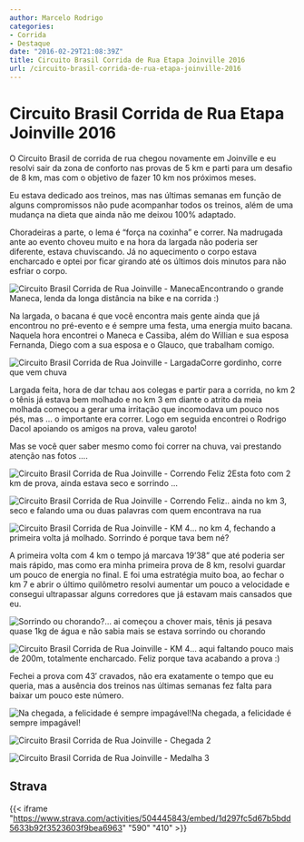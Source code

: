 ```yaml
---
author: Marcelo Rodrigo
categories:
- Corrida
- Destaque
date: "2016-02-29T21:08:39Z"
title: Circuito Brasil Corrida de Rua Etapa Joinville 2016
url: /circuito-brasil-corrida-de-rua-etapa-joinville-2016
---
```

# Circuito Brasil Corrida de Rua  Etapa Joinville 2016
O Circuito Brasil de corrida de rua chegou novamente em Joinville e eu resolvi sair da zona de conforto nas provas de 5 km e parti para um desafio de 8 km, mas com o objetivo de fazer 10 km nos próximos meses.

Eu estava dedicado aos treinos, mas nas últimas semanas em função de alguns compromissos não pude acompanhar todos os treinos, além de uma mudança na dieta que ainda não me deixou 100% adaptado.

Choradeiras a parte, o lema é “força na coxinha” e correr. Na madrugada ante ao evento choveu muito e na hora da largada não poderia ser diferente, estava chuviscando. Já no aquecimento o corpo estava encharcado e optei por ficar girando até os últimos dois minutos para não esfriar o corpo.

![Circuito Brasil Corrida de Rua Joinville - Maneca](/images/2016/02/circuito-brasil-corrida-rua-joinville-maneca-marcelo-rodrigo.webp)Encontrando o grande Maneca, lenda da longa distância na bike e na corrida :)

Na largada, o bacana é que você encontra mais gente ainda que já encontrou no pré-evento e é sempre uma festa, uma energia muito bacana. Naquela hora encontrei o Maneca e Cassiba, além do Willian e sua esposa Fernanda, Diego com a sua esposa e o Glauco, que trabalham comigo.

![Circuito Brasil Corrida de Rua Joinville - Largada](/images/2016/02/circuito-brasil-corrida-rua-joinville-largada-marcelo-rodrigo.webp)Corre gordinho, corre que vem chuva

Largada feita, hora de dar tchau aos colegas e partir para a corrida, no km 2 o tênis já estava bem molhado e no km 3 em diante o atrito da meia molhada começou a gerar uma irritação que incomodava um pouco nos pés, mas … o importante era correr. Logo em seguida encontrei o Rodrigo Dacol apoiando os amigos na prova, valeu garoto!

Mas se você quer saber mesmo como foi correr na chuva, vai prestando atenção nas fotos ….

![Circuito Brasil Corrida de Rua Joinville - Correndo Feliz 2](/images/2016/02/circuito-brasil-corrida-rua-joinville-running2-marcelo-rodrigo.webp)Esta foto com 2 km de prova, ainda estava seco e sorrindo …

![Circuito Brasil Corrida de Rua Joinville - Correndo Feliz](/images/2016/02/circuito-brasil-corrida-rua-joinville-running1-marcelo-rodrigo.webp).. ainda no km 3, seco e falando uma ou duas palavras com quem encontrava na rua

![Circuito Brasil Corrida de Rua Joinville - KM 4](/images/2016/02/circuito-brasil-corrida-rua-joinville-km4-marcelo-rodrigo.webp)… no km 4, fechando a primeira volta já molhado. Sorrindo é porque tava bem né?

A primeira volta com 4 km o tempo já marcava 19’38” que até poderia ser mais rápido, mas como era minha primeira prova de 8 km, resolvi guardar um pouco de energia no final. E foi uma estratégia muito boa, ao fechar o km 7 e abrir o último quilômetro resolvi aumentar um pouco a velocidade e consegui ultrapassar alguns corredores que já estavam mais cansados que eu.

![Sorrindo ou chorando?](/images/2016/02/circuito-brasil-corrida-rua-joinville-sorriso-amarelo-marcelo-rodrigo.webp)… ai começou a chover mais, tênis já pesava quase 1kg de água e não sabia mais se estava sorrindo ou chorando

![Circuito Brasil Corrida de Rua Joinville - KM 4](/images/2016/02/circuito-brasil-corrida-rua-joinville-km6-marcelo-rodrigo.webp)… aqui faltando pouco mais de 200m, totalmente encharcado. Feliz porque tava acabando a prova :)

Fechei a prova com 43′ cravados, não era exatamente o tempo que eu queria, mas a ausência dos treinos nas últimas semanas fez falta para baixar um pouco este número.

![Na chegada, a felicidade é sempre impagável!](/images/2016/02/circuito-brasil-corrida-rua-joinville-medalha1-marcelo-rodrigo.webp)Na chegada, a felicidade é sempre impagável!

![Circuito Brasil Corrida de Rua Joinville - Chegada 2](/images/2016/02/circuito-brasil-corrida-rua-joinville-medalha2-marcelo-rodrigo.webp)

![Circuito Brasil Corrida de Rua Joinville - Medalha 3](/images/2016/02/circuito-brasil-corrida-rua-joinville-medalha3-marcelo-rodrigo.webp)

## Strava
{{< iframe "https://www.strava.com/activities/504445843/embed/1d297fc5d67b5bdd5633b92f3523603f9bea6963" "590" "410" >}}